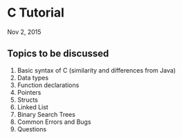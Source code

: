 # C Tutorial
Nov 2, 2015


## Topics to be discussed 

1. Basic syntax of C (similarity and differences from Java)
2. Data types
3. Function declarations
4. Pointers
5. Structs
6. Linked List
7. Binary Search Trees
8. Common Errors and Bugs
9. Questions
